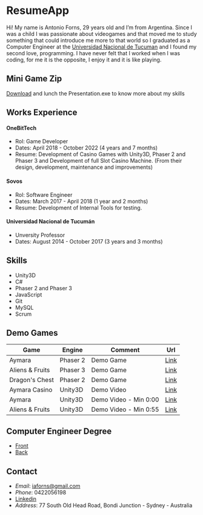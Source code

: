# ResumeApp
Hi! My name is Antonio Forns, 29 years old and I’m from Argentina. Since I was a child I was passionate about videogames and that moved me to study something that could introduce me more to that world so I graduated as a Computer Engineer at the [Universidad Nacional de Tucuman](http://www.unt.edu.ar/) and I found my second love, programming. I have never felt that I worked when I was coding, for me it is the opposite, I enjoy it and it is like playing. 

## Mini Game Zip
[Download](https://drive.google.com/file/d/1BY07Fn9kwhvlXG20Ve6jDEuVpa7JhA5o/view?usp=sharing) and lunch the Presentation.exe to know more about my skills

## Works Experience
#### OneBitTech
* Rol: Game Developer
* Dates: April 2018 - October 2022 (4 years and 7 months)
* Resume: Development of Casino Games with Unity3D, Phaser 2 and Phaser 3 and  Development of full Slot Casino Machine. (From their design, development, maintenance and
improvements)
#### Sovos
* Rol: Software Engineer
* Dates: March 2017 - April  2018 (1 year and 2 months)
* Resume: Development of Internal Tools for testing.
#### Universidad Nacional de Tucumán
* Unversity Professor
* Dates: August 2014 - October 2017 (3 years and 3 months)

## Skills
* Unity3D
* C#
* Phaser 2 and Phaser 3
* JavaScript
* Git
* MySQL
* Scrum
## Demo Games 
| Game | Engine | Comment | Url |
| ------ | ---- | ------ | ------ |
| Aymara | Phaser 2 | Demo Game | [Link](https://ruvibet.com/try-aymara/) |
| Aliens & Fruits | Phaser 3 | Demo Game | [Link](https://ruvibet.com/try-aliens-fruit/) |
| Dragon's Chest | Phaser 2 | Demo Game | [Link](https://ruvibet.com/try-dragons-chest/) |
| Aymara Casino | Unity3D | Demo Video | [Link](https://drive.google.com/file/d/1elNfxcf1FAC3uvEp6aHBqTqhSERlxaKo/view?usp=sharing) |
| Aymara | Unity3D | Demo Video - Min 0:00 | [Link](https://drive.google.com/file/d/1wm9_YSRRz_uaXyixizgtqMTU1SHQ72XQ/view?usp=sharing) |
| Aliens & Fruits | Unity3D | Demo Video - Min 0:55 | [Link](https://drive.google.com/file/d/1wm9_YSRRz_uaXyixizgtqMTU1SHQ72XQ/view?usp=sharing) |

## Computer Engineer Degree
* [Front](https://drive.google.com/file/d/14WmMyoN2Wx4DCCU8byYt6qKhPd6nosIC/view?usp=sharing)
* [Back](https://drive.google.com/file/d/1cEwdGFPFIM_3pw2LFCGsJzQYpxoGrp45/view?usp=sharing)
## Contact
* _Email_: iaforns@gmail.com
* _Phone_: 0422056198
* [Linkedin](https://www.linkedin.com/in/antonio-ignacio-forns-422000144/)
* _Address_: 77 South Old Head Road, Bondi Junction - Sydney - Australia
